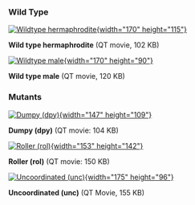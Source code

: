 ### Wild Type

[![Wildtype hermaphrodite](/files/worm/WTHer.jpg){width="170"
height="115"}](/files/worm/AdultandyoungHalf.mov)

**Wild type hermaphrodite** (QT movie, 102 KB)

[![Wildtype male](/files/worm/WTMale.jpg){width="170"
height="90"}](/files/worm/maleHalf.mov)

**Wild type male** (QT movie, 120 KB)

### Mutants

[![Dumpy (dpy)](/files/worm/dpy.jpg){width="147"
height="109"}](/files/worm/dpyHalf.mov)

**Dumpy (dpy)** (QT movie: 104 KB)

[![Roller (rol)](/files/worm/rol.jpg){width="153"
height="142"}](/files/worm/RolHalf.mov)

**Roller (rol)** (QT movie: 150 KB)

[![Uncoordinated (unc)](/files/worm/unc.jpg){width="175"
height="96"}](/files/worm/uncHalf.mov)

**Uncoordinated (unc)** (QT Movie, 155 KB)
